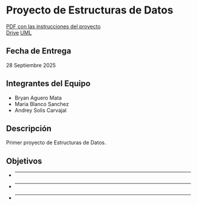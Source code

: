 # Proyecto de Estructuras de Datos
[PDF con las instrucciones del proyecto](./Primer%20proyecto%20-%20Courier%20Quest.pdf)   
[Drive](https://drive.google.com/drive/folders/10zUqsZ6rrITlaTLE1Yi4tp2cu86K3-6M)
[UML](https://lucid.app/lucidchart/5418efeb-3776-4e5b-9de7-650dbf1bcc1b/edit?view_items=cPPJUvOHjLRL&invitationId=inv_9eb93256-b1fc-494b-a0b8-dc432e27e66f)

## Fecha de Entrega
28 Septiembre 2025

## Integrantes del Equipo
- Bryan Aguero Mata    
- Maria Blanco Sanchez   
- Andrey Solis Carvajal

## Descripción
Primer proyecto de Estructuras de Datos. 

## Objetivos
- ****
- ****
- ****
